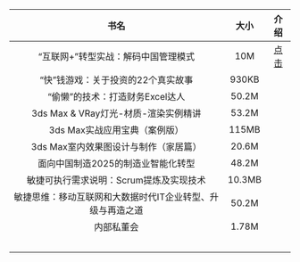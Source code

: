 | 书名 | 大小 | 介绍 | 
| :----: | :----:  | :----: | 
| “互联网+”转型实战：解码中国管理模式 | 10M | [点击](https://market.m.taobao.com/app/idleFish-F2e/widle-taobao-rax/page-detail?wh_weex=true&wx_navbar_transparent=true&id=614972978646&ut_sk=1.XI%2BjGvum56wDAO48lFuCKn8R_12431167_1585616467997.Copy.detail.614972978646.2207804982965&forceFlush=1) | 
| “快”钱游戏：关于投资的22个真实故事 | 930KB |  | 
| “偷懒”的技术：打造财务Excel达人 | 50.2M |  | 
| 3ds Max & VRay灯光-材质-渲染实例精讲 | 53.2M |  | 
| 3ds Max实战应用宝典（案例版） | 115MB |  | 
| 3ds Max室内效果图设计与制作（家居篇）| 20.6M |  | 
| 面向中国制造2025的制造业智能化转型 | 48.2M |  | 
| 敏捷可执行需求说明：Scrum提炼及实现技术 | 10.3MB |  | 
| 敏捷思维：移动互联网和大数据时代IT企业转型、升级与再造之道 | 50.2M |  | 
| 内部私董会 | 1.78M |  | 
|  |  |  | 
|  |  |  | 
|  |  |  | 
|  |  |  | 
|  |  |  | 

